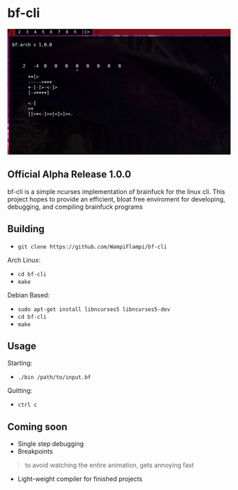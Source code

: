 # bf-cli

![src](https://github.com/WampiFlampi/source/blob/main/bf-crop.png)

## Official Alpha Release 1.0.0
  bf-cli is a simple ncurses implementation of brainfuck for the linux cli.
  This project hopes to provide an efficient, bloat free enviroment for developing, debugging, and compiling brainfuck programs
## Building
  - ```git clone https://github.com/WampiFlampi/bf-cli```
  
  Arch Linux:
   * ```cd bf-cli```
   * ```make```
   
  Debian Based:
   * ```sudo apt-get install libncurses5 libncurses5-dev```
   * ```cd bf-cli```
   * ```make```
## Usage
  Starting:
   - ```./bin /path/to/input.bf```
    
  Quitting:
   - ```ctrl c```
    
## Coming soon

  - Single step debugging
  - Breakpoints
  > to avoid watching the entire animation, gets annoying fast
  - Light-weight compiler for finished projects
